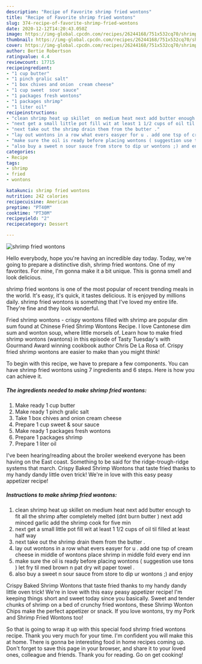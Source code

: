 ```yaml
---
description: "Recipe of Favorite shrimp fried wontons"
title: "Recipe of Favorite shrimp fried wontons"
slug: 374-recipe-of-favorite-shrimp-fried-wontons
date: 2020-12-12T14:20:43.050Z
image: https://img-global.cpcdn.com/recipes/26244168/751x532cq70/shrimp-fried-wontons-recipe-main-photo.jpg
thumbnail: https://img-global.cpcdn.com/recipes/26244168/751x532cq70/shrimp-fried-wontons-recipe-main-photo.jpg
cover: https://img-global.cpcdn.com/recipes/26244168/751x532cq70/shrimp-fried-wontons-recipe-main-photo.jpg
author: Bertie Robertson
ratingvalue: 4.4
reviewcount: 17715
recipeingredient:
- "1 cup butter"
- "1 pinch gralic salt"
- "1 box chives and onion  cream cheese"
- "1 cup sweet  sour sauce"
- "1 packages fresh wontons"
- "1 packages shrimp"
- "1 liter oil"
recipeinstructions:
- "clean shrimp heat up skillet  on medium heat next add butter enough to fit all the shrimp after completely melted (dnt burn butter )  next add minced garlic  add the shrimp cook for five min"
- "next get a small little pot fill wit at least 1 1/2 cups of oil til filled at least half way"
- "next take out the shrimp drain them from the butter ."
- "lay out wontons in a row what evers easyer for u . add one tsp of cream cheese in middle of wontons  place shrimp in middle fold every end inn"
- "make sure the oil is ready before placing wontons ( suggestion use tons ) let fry til med brown n pat dry wit paper towel ."
- "also buy a sweet n sour sauce from store to dip ur wontons ;) and enjoy"
categories:
- Recipe
tags:
- shrimp
- fried
- wontons

katakunci: shrimp fried wontons 
nutrition: 242 calories
recipecuisine: American
preptime: "PT40M"
cooktime: "PT30M"
recipeyield: "2"
recipecategory: Dessert

---
```



![shrimp fried wontons](https://img-global.cpcdn.com/recipes/26244168/751x532cq70/shrimp-fried-wontons-recipe-main-photo.jpg)

Hello everybody, hope you're having an incredible day today. Today, we're going to prepare a distinctive dish, shrimp fried wontons. One of my favorites. For mine, I'm gonna make it a bit unique. This is gonna smell and look delicious.

shrimp fried wontons is one of the most popular of recent trending meals in the world. It's easy, it's quick, it tastes delicious. It is enjoyed by millions daily. shrimp fried wontons is something that I've loved my entire life. They're fine and they look wonderful.

Fried shrimp wontons - crispy wontons filled with shrimp are popular dim sum found at Chinese Fried Shrimp Wontons Recipe. I love Cantonese dim sum and wonton soup, where little morsels of. Learn how to make fried shrimp wontons (wantons) in this episode of Tasty Tuesday&#39;s with Gourmand Award winning cookbook author Chris De La Rosa of. Crispy fried shrimp wontons are easier to make than you might think!


To begin with this recipe, we have to prepare a few components. You can have shrimp fried wontons using 7 ingredients and 6 steps. Here is how you can achieve it.

<!--inarticleads1-->

##### The ingredients needed to make shrimp fried wontons:

1. Make ready 1 cup butter
1. Make ready 1 pinch gralic salt
1. Take 1 box chives and onion  cream cheese
1. Prepare 1 cup sweet &amp; sour sauce
1. Make ready 1 packages fresh wontons
1. Prepare 1 packages shrimp
1. Prepare 1 liter oil


I&#39;ve been hearing/reading about the broiler weekend everyone has been having on the East coast. Something to be said for the ridge-trough-ridge systems that march. Crispy Baked Shrimp Wontons that taste fried thanks to my handy dandy little oven trick! We&#39;re in love with this easy peasy appetizer recipe! 

<!--inarticleads2-->

##### Instructions to make shrimp fried wontons:

1. clean shrimp heat up skillet  on medium heat next add butter enough to fit all the shrimp after completely melted (dnt burn butter )  next add minced garlic  add the shrimp cook for five min
1. next get a small little pot fill wit at least 1 1/2 cups of oil til filled at least half way
1. next take out the shrimp drain them from the butter .
1. lay out wontons in a row what evers easyer for u . add one tsp of cream cheese in middle of wontons  place shrimp in middle fold every end inn
1. make sure the oil is ready before placing wontons ( suggestion use tons ) let fry til med brown n pat dry wit paper towel .
1. also buy a sweet n sour sauce from store to dip ur wontons ;) and enjoy


Crispy Baked Shrimp Wontons that taste fried thanks to my handy dandy little oven trick! We&#39;re in love with this easy peasy appetizer recipe! I&#39;m keeping things short and sweet today since you basically. Sweet and tender chunks of shrimp on a bed of crunchy fried wontons, these Shrimp Wonton Chips make the perfect appetizer or snack. If you love wontons, try my Pork and Shrimp Fried Wontons too! 

So that is going to wrap it up with this special food shrimp fried wontons recipe. Thank you very much for your time. I'm confident you will make this at home. There is gonna be interesting food in home recipes coming up. Don't forget to save this page in your browser, and share it to your loved ones, colleague and friends. Thank you for reading. Go on get cooking!
